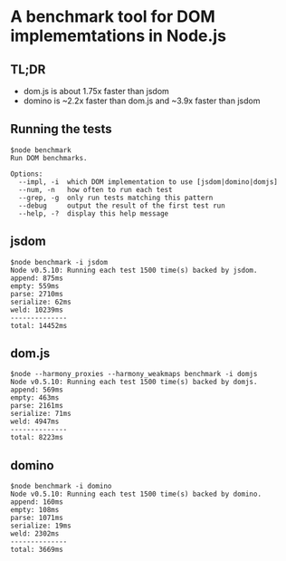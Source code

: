 # A benchmark tool for DOM implememtations in Node.js


## TL;DR

 * dom.js is about 1.75x faster than jsdom
 * domino is ~2.2x faster than dom.js and ~3.9x faster than jsdom

## Running the tests

	$node benchmark
	Run DOM benchmarks.

	Options:
	  --impl, -i  which DOM implementation to use [jsdom|domino|domjs]
	  --num, -n   how often to run each test
	  --grep, -g  only run tests matching this pattern
	  --debug     output the result of the first test run
	  --help, -?  display this help message


## jsdom

	$node benchmark -i jsdom
	Node v0.5.10: Running each test 1500 time(s) backed by jsdom.
	append: 875ms
	empty: 559ms
	parse: 2710ms
	serialize: 62ms
	weld: 10239ms
	--------------
	total: 14452ms

## dom.js

	$node --harmony_proxies --harmony_weakmaps benchmark -i domjs
	Node v0.5.10: Running each test 1500 time(s) backed by domjs.
	append: 569ms
	empty: 463ms
	parse: 2161ms
	serialize: 71ms
	weld: 4947ms
	--------------
	total: 8223ms

## domino

	$node benchmark -i domino
	Node v0.5.10: Running each test 1500 time(s) backed by domino.
	append: 160ms
	empty: 108ms
	parse: 1071ms
	serialize: 19ms
	weld: 2302ms
	--------------
	total: 3669ms
